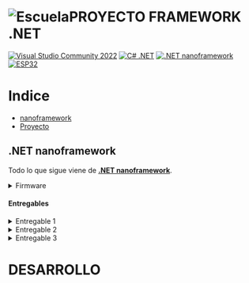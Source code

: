 # ![Escuela](./Imagenes/Logotipo-Escuela-Colombiana-de-Ingeniería-Julio-Garavito-5.png)PROYECTO FRAMEWORK .NET

[![Visual Studio Community 2022](https://img.shields.io/badge/Visual%20Studio%20Community%202022-5C2D91?style=for-the-badge&logo=visual-studio&logoColor=white)](https://visualstudio.microsoft.com/es/vs/community/) [![C# .NET](https://img.shields.io/badge/C%23-239120?style=for-the-badge&logo=c-sharp&logoColor=white)](https://docs.microsoft.com/en-us/dotnet/csharp/) [![.NET nanoframework](https://img.shields.io/badge/.NET%20nanoframework-512BD4?style=for-the-badge&logo=.net&logoColor=white)](https://github.com/nanoframework)[![ESP32](https://img.shields.io/badge/ESP32-E7352C?style=for-the-badge&logo=espressif&logoColor=white)](https://www.espressif.com/en/products/socs/esp32)

# Indice

* [nanoframework](#net-nanoframework)
* [Proyecto](#Desarrollo)

## .NET nanoframework

Todo lo que sigue viene de **[.NET nanoframework](https://github.com/nanoframework)**.

<details>
<summary> Firmware </summary>

Para descargar e implementar nanoframework en el sistema embebido que deseamos, se debe primero instalar [vscode](https://code.visualstudio.com/) o [vscode community](https://visualstudio.microsoft.com/es/vs/community/).

Se requiere descargar estos IDE y en sus extensiones descargar .NET nanoframework.

Ahora, se requiere nanoff y se puede seguir el paso a paso en [nanoff](https://github.com/nanoframework/nanoFirmwareFlasher). Ahora en el terminal como admin.
Primero se instala .NET o dotnet y si ya esta instalado verificar con:
> dotnet --version

Ahora, descargamos nanoff.
> dotnet tool install -g nanoff

Si ya lo esta entonces actualize.
> dotnet tool update -g nanoff

Ya instalado se pueden ver sus comandos con:
> nanoff --help

Con ello hecho, sigue el análisis del puerto en que este conectado nuestro sistema embebido. Por ahora ESP32-REV3.

> nanoff --listports

Con este comando se da una dirección COM del sistema.
Con el siguiente comando se verifican los sistemas que hay para actualizar.
> nano --listtargets --platform esp32

Con ello se verifica que __ESP__ es y ahora actualizar el firmware de nuestra tarjeta.

Si se sabe que tarjeta es:
> nanoff --update --target 'VERSION' --serialport COMX

Si no se sabe que tarjeta es:
> nanoff --platform esp32 --serialport COMX --update

Con ello ya hecho, se utiliza en esto [vscode_com](https://visualstudio.microsoft.com/es/vs/community/) y se crea un proyecto vacio en nanoframework y se siguen los pasos:

1. Ver > Otras ventanas > Device Explorer
2. Click en la lupa y buscara el dispositivo con la salida del terminal en nanoframework se puede ver el proceso de doble verificación
3. Ahora darle click al dispositivo en el COMX
4. Click Device Capabilities
5. Verificar versión mscorlib con el de nuget de referencias

Por último se cargan los programas y se ven en salida/depurar.

</details>

#### Entregables
<details>
<summary> Entregable 1 </summary>

</details>

<details>
<summary> Entregable 2 </summary>

</details>

<details>
<summary> Entregable 3 </summary>

</details>

# DESARROLLO